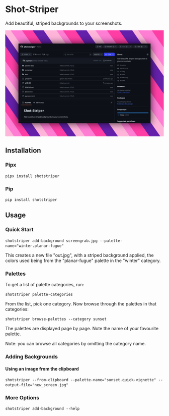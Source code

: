 # Shot-Striper

Add beautiful, striped backgrounds to your screenshots.

![Shot-Striper](https://raw.githubusercontent.com/psyonara/shotstriper/master/imgs/headline.jpg)

## Installation

### Pipx

```shell
pipx install shotstriper
```

### Pip

```shell
pip install shotstriper
```

## Usage

### Quick Start

```shell
shotstriper add-background screengrab.jpg --palette-name="winter.planar-fugue"
```

This creates a new file "out.jpg", with a striped background applied, the colors used being from the "planar-fugue" palette in the "winter" category.

### Palettes

To get a list of palette categories, run:

```shell
shotstriper palette-categories
```

From the list, pick one category. Now browse through the palettes in that categories:

```shell
shotstriper browse-palettes --category sunset
```

The palettes are displayed page by page. Note the name of your favourite palette.

Note: you can browse all categories by omitting the category name.

### Adding Backgrounds

#### Using an image from the clipboard

```shell
shotstriper --from-clipboard --palette-name="sunset.quick-vignette" --output-file="new_screen.jpg"
```

### More Options

```shell
shotstriper add-background --help
```
